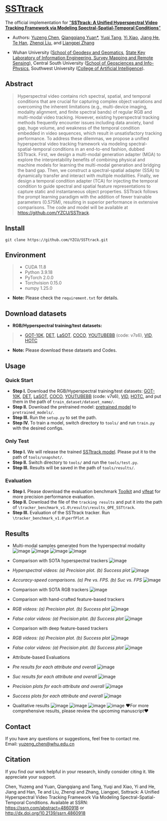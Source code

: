 # [SSTtrack](/SSTtrack.pdf)

The official implementation for ["**SSTtrack: A Unified Hyperspectral Video Tracking Framework via Modeling Spectral-Spatial-Temporal Conditions**"](https://papers.ssrn.com/sol3/papers.cfm?abstract_id=4860918)

- Authors: 
[Yuzeng Chen](https://yzcu.github.io/), 
[Qiangqiang Yuan*](http://qqyuan.users.sgg.whu.edu.cn/),
[Yuqi Tang](https://faculty.csu.edu.cn/yqtang/zh_CN/zdylm/66781/list/index.htm),
[Yi Xiao](https://xy-boy.github.io/),
[Jiang He](https://jianghe96.github.io/),
[Te Han](https://jianghe96.github.io/),
[Zhenqi Liu](http://ai.swu.edu.cn/info/1067/2670.htm), and 
[Liangpei Zhang](http://www.lmars.whu.edu.cn/prof_web/zhangliangpei/rs/index.html)

- Wuhan University ([School of Geodesy and Geomatics](http://main.sgg.whu.edu.cn/), [State Key Laboratory of Information Engineering, Survey Mapping and Remote Sensing](https://liesmars.whu.edu.cn/index.htm)), Central South University ([School of Geosciences and Info-Physics](https://gip.csu.edu.cn/index.htm), Southwest University ([College of Artificial Intelligence](http://ai.swu.edu.cn/index.htm)).

## Abstract
> Hyperspectral video contains rich spectral, spatial, and temporal conditions that are crucial for capturing complex object variations and overcoming the inherent limitations (e.g., multi-device imaging, modality alignment, and finite spectral bands) of regular RGB and multi-modal video tracking. However, existing hyperspectral tracking methods frequently encounter issues including data anxiety, band gap, huge volume, and weakness of the temporal condition embedded in video sequences, which result in unsatisfactory tracking performance. To address these dilemmas, we propose a unified hyperspectral video tracking framework via modeling spectral-spatial-temporal conditions in an end-to-end fashion, dubbed SSTtrack. First, we design a multi-modal generation adapter (MGA) to explore the interpretability benefits of combining physical and machine models for learning the multi-modal generation and bridging the band gap. Then, we construct a spectral-spatial adapter (SSA) to dynamically transfer and interact with multiple modalities. Finally, we design a temporal condition adapter (TCA) for injecting the temporal condition to guide spectral and spatial feature representations to capture static and instantaneous object properties. SSTtrack follows the prompt learning paradigm with the addition of fewer trainable parameters (0.575M), resulting in superior performance in extensive comparisons. The code and model will be available at https://github.com/YZCU/SSTtrack.
> 
##  Install
```
git clone https://github.com/YZCU/SSTtrack.git
```

## Environment
 > * CUDA 11.8
 > * Python 3.9.18
 > * PyTorch 2.0.0
 > * Torchvision 0.15.0
 > * numpy 1.25.0 
 - **Note:** Please check the `requirement.txt` for details.
## Download datasets
- **RGB/Hyperspectral training/test datasets:**
 > * [GOT-10K](http://got-10k.aitestunion.com/downloads), 
 > [DET](http://image-net.org/challenges/LSVRC/2017/), 
 > [LaSOT](https://cis.temple.edu/lasot/),
 > [COCO](http://cocodataset.org),
 > [YOUTUBEBB](https://pan.baidu.com/s/1gQKmi7o7HCw954JriLXYvg) (code: v7s6),
 > [VID](http://image-net.org/challenges/LSVRC/2017/),
 > [HOTC](https://www.hsitracking.com/hot2022/)
- **Note:** Please download these datasets and Codes.

## Usage
### Quick Start
- **Step I.**  Download the RGB/Hyperspectral training/test datasets:
[GOT-10K](http://got-10k.aitestunion.com/downloads), 
[DET](http://image-net.org/challenges/LSVRC/2017/), 
[LaSOT](https://cis.temple.edu/lasot/),
[COCO](http://cocodataset.org),
[YOUTUBEBB](https://pan.baidu.com/s/1gQKmi7o7HCw954JriLXYvg) (code: v7s6),
[VID](http://image-net.org/challenges/LSVRC/2017/),
[HOTC](https://www.hsitracking.com/hot2022/),
and put them in the path of `train_dataset/dataset_name/`.
- **Step II.**  Download the pretrained model: [pretrained model](https://pan.baidu.com/s/1ZW61I7tCe2KTaTwWzaxy0w) to `pretrained_models/`.
- **Step III.**  Run the `setup.py` to set the path.
- **Step IV.**  To train a model, switch directory to `tools/` and run `train.py` with the desired configs.
### Only Test
- **Step I.**  We will release the trained [SSTtrack model](https://). Please put it to the path of `tools/snapshot/`.
- **Step II.**  Switch directory to `tools/` and run the `tools/test.py`.
- **Step III.**  Results will be saved in the path of `tools/results/`.
### Evaluation
- **Step I.**  Please download the evaluation benchmark [Toolkit](http://cvlab.hanyang.ac.kr/tracker_benchmark/) and [vlfeat](http://www.vlfeat.org/index.html) for more precision performance evaluation.
- **Step II.**  Download the file of the `tracking results` and put it into the path of `\tracker_benchmark_v1.0\results\results_OPE_SSTtrack`.
- **Step III.**  Evaluation of the SSTtrack tracker. Run `\tracker_benchmark_v1.0\perfPlot.m`

## Results
- Multi-modal samples generated from the hyperspectral modality
 ![image](/fig/00.gif)
 ![image](/fig/11.gif)
 ![image](/fig/22.gif)
 ![image](/fig/33.gif)

- Comparison with SOTA hyperspectral trackers
 ![image](/fig/5.jpg)
- *Hyperspectral videos: (a) Precision plot. (b) Success plot*
 ![image](/fig/6.jpg)
- *Accuracy-speed comparisons. (a) Pre vs. FPS. (b) Suc vs. FPS*
 ![image](/fig/7.jpg)
 
- Comparison with SOTA RGB trackers
 ![image](/fig/0.jpg)
 
- Comparison with hand-crafted feature-based trackers
- *RGB videos: (a) Precision plot. (b) Success plot*
 ![image](/fig/1.jpg)
- *False color videos: (a) Precision plot. (b) Success plot*
 ![image](/fig/2.jpg)
 
- Comparison with deep feature-based trackers
- *RGB videos: (a) Precision plot. (b) Success plot*
 ![image](/fig/3.jpg)
- *False color videos: (a) Precision plot. (b) Success plot*
 ![image](/fig/4.jpg)
 
- Attribute-based Evaluations
- *Pre results for each attribute and overall*
 ![image](/fig/8.jpg)
- *Suc results for each attribute and overall*
 ![image](/fig/9.jpg)

- *Precision plots for each attribute and overall*
 ![image](/fig/10.jpg)
- *Success plots for each attribute and overall*
 ![image](/fig/11.jpg)

- Qualitative results
 ![image](/fig/12.jpg)
  ![image](/fig/v1.gif)
   ![image](/fig/v2.gif)
   ![image](/fig/v3.gif)
:heart:For more comprehensive results, please review the upcoming manuscript:heart:

## Contact
If you have any questions or suggestions, feel free to contact me.  
Email: yuzeng_chen@whu.edu.cn 
 
## Citation
If you find our work helpful in your research, kindly consider citing it. We appreciate your support.

Chen, Yuzeng and Yuan, Qiangqiang and Tang, Yuqi and Xiao, Yi and He, Jiang and Han, Te and Liu, Zhenqi and Zhang, Liangpei, Ssttrack: A Unified Hyperspectral Video Tracking Framework Via Modeling Spectral-Spatial-Temporal Conditions. Available at SSRN: https://ssrn.com/abstract=4860918 or http://dx.doi.org/10.2139/ssrn.4860918

